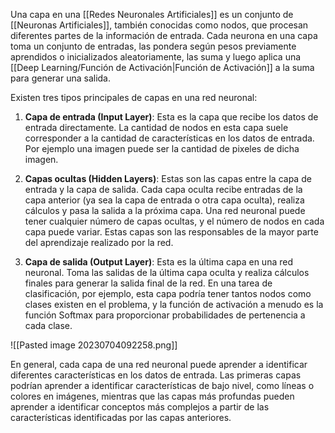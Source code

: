 Una capa en una [[Redes Neuronales Artificiales]] es un conjunto de [[Neuronas Artificiales]], también conocidas como nodos, que procesan diferentes partes de la información de entrada. Cada neurona en una capa toma un conjunto de entradas, las pondera según pesos previamente aprendidos o inicializados aleatoriamente, las suma y luego aplica una [[Deep Learning/Función de Activación|Función de Activación]] a la suma para generar una salida.

Existen tres tipos principales de capas en una red neuronal:

1. **Capa de entrada (Input Layer)**: Esta es la capa que recibe los datos de entrada directamente. La cantidad de nodos en esta capa suele corresponder a la cantidad de características en los datos de entrada. Por ejemplo una imagen puede ser la cantidad de pixeles de dicha imagen.

2. **Capas ocultas (Hidden Layers)**: Estas son las capas entre la capa de entrada y la capa de salida. Cada capa oculta recibe entradas de la capa anterior (ya sea la capa de entrada o otra capa oculta), realiza cálculos y pasa la salida a la próxima capa. Una red neuronal puede tener cualquier número de capas ocultas, y el número de nodos en cada capa puede variar. Estas capas son las responsables de la mayor parte del aprendizaje realizado por la red.

3. **Capa de salida (Output Layer)**: Esta es la última capa en una red neuronal. Toma las salidas de la última capa oculta y realiza cálculos finales para generar la salida final de la red. En una tarea de clasificación, por ejemplo, esta capa podría tener tantos nodos como clases existen en el problema, y la función de activación a menudo es la función Softmax para proporcionar probabilidades de pertenencia a cada clase.

![[Pasted image 20230704092258.png]]

En general, cada capa de una red neuronal puede aprender a identificar diferentes características en los datos de entrada. Las primeras capas podrían aprender a identificar características de bajo nivel, como líneas o colores en imágenes, mientras que las capas más profundas pueden aprender a identificar conceptos más complejos a partir de las características identificadas por las capas anteriores.